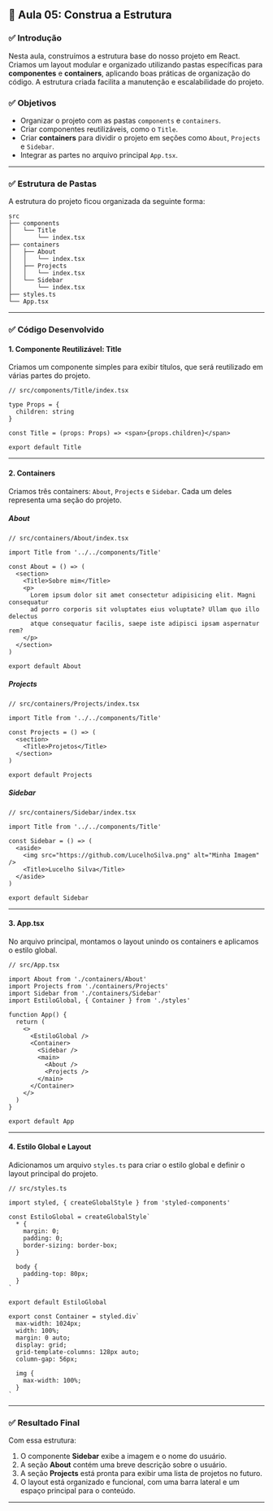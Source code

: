## 📝 Aula 05: Construa a Estrutura

### ✅ Introdução

Nesta aula, construímos a estrutura base do nosso projeto em React. Criamos um layout modular e organizado utilizando pastas específicas para **componentes** e **containers**, aplicando boas práticas de organização do código. A estrutura criada facilita a manutenção e escalabilidade do projeto.

### ✅ Objetivos

- Organizar o projeto com as pastas `components` e `containers`.
- Criar componentes reutilizáveis, como o `Title`.
- Criar **containers** para dividir o projeto em seções como `About`, `Projects` e `Sidebar`.
- Integrar as partes no arquivo principal `App.tsx`.

---

### ✅ Estrutura de Pastas

A estrutura do projeto ficou organizada da seguinte forma:

```
src
├── components
│   └── Title
│       └── index.tsx
├── containers
│   ├── About
│   │   └── index.tsx
│   ├── Projects
│   │   └── index.tsx
│   └── Sidebar
│       └── index.tsx
├── styles.ts
└── App.tsx
```

---

### ✅ Código Desenvolvido

#### 1. **Componente Reutilizável: Title**

Criamos um componente simples para exibir títulos, que será reutilizado em várias partes do projeto.

```tsx
// src/components/Title/index.tsx

type Props = {
  children: string
}

const Title = (props: Props) => <span>{props.children}</span>

export default Title
```

---

#### 2. **Containers**

Criamos três containers: `About`, `Projects` e `Sidebar`. Cada um deles representa uma seção do projeto.

##### **About**

```tsx
// src/containers/About/index.tsx

import Title from '../../components/Title'

const About = () => (
  <section>
    <Title>Sobre mim</Title>
    <p>
      Lorem ipsum dolor sit amet consectetur adipisicing elit. Magni consequatur
      ad porro corporis sit voluptates eius voluptate? Ullam quo illo delectus
      atque consequatur facilis, saepe iste adipisci ipsam aspernatur rem?
    </p>
  </section>
)

export default About
```

##### **Projects**

```tsx
// src/containers/Projects/index.tsx

import Title from '../../components/Title'

const Projects = () => (
  <section>
    <Title>Projetos</Title>
  </section>
)

export default Projects
```

##### **Sidebar**

```tsx
// src/containers/Sidebar/index.tsx

import Title from '../../components/Title'

const Sidebar = () => (
  <aside>
    <img src="https://github.com/LucelhoSilva.png" alt="Minha Imagem" />
    <Title>Lucelho Silva</Title>
  </aside>
)

export default Sidebar
```

---

#### 3. **App.tsx**

No arquivo principal, montamos o layout unindo os containers e aplicamos o estilo global.

```tsx
// src/App.tsx

import About from './containers/About'
import Projects from './containers/Projects'
import Sidebar from './containers/Sidebar'
import EstiloGlobal, { Container } from './styles'

function App() {
  return (
    <>
      <EstiloGlobal />
      <Container>
        <Sidebar />
        <main>
          <About />
          <Projects />
        </main>
      </Container>
    </>
  )
}

export default App
```

---

#### 4. **Estilo Global e Layout**

Adicionamos um arquivo `styles.ts` para criar o estilo global e definir o layout principal do projeto.

```tsx
// src/styles.ts

import styled, { createGlobalStyle } from 'styled-components'

const EstiloGlobal = createGlobalStyle`
  * {
    margin: 0;
    padding: 0;
    border-sizing: border-box;
  }

  body {
    padding-top: 80px;
  }
`

export default EstiloGlobal

export const Container = styled.div`
  max-width: 1024px;
  width: 100%;
  margin: 0 auto;
  display: grid;
  grid-template-columns: 128px auto;
  column-gap: 56px;

  img {
    max-width: 100%;
  }
`
```

---

### ✅ Resultado Final

Com essa estrutura:

1. O componente **Sidebar** exibe a imagem e o nome do usuário.
2. A seção **About** contém uma breve descrição sobre o usuário.
3. A seção **Projects** está pronta para exibir uma lista de projetos no futuro.
4. O layout está organizado e funcional, com uma barra lateral e um espaço principal para o conteúdo.

---